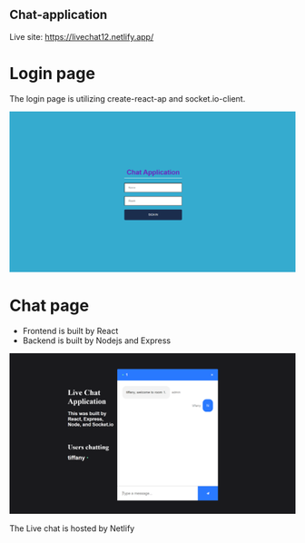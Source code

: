 ## Chat-application

Live site: https://livechat12.netlify.app/

# Login page

The login page is utilizing create-react-ap and socket.io-client.

![Login page](./img/login.PNG)

# Chat page

- Frontend is built by React
- Backend is built by Nodejs and Express

![Chat page](./img/chat.PNG)

The Live chat is hosted by Netlify 